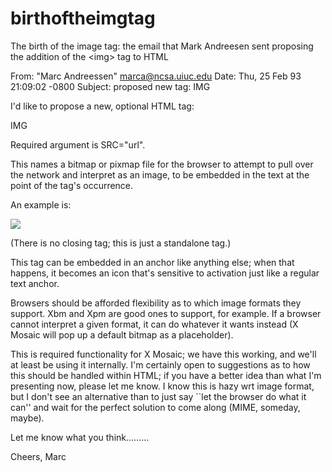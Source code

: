 birthoftheimgtag
================

The birth of the image tag: the email that Mark Andreesen sent proposing the addition of the &lt;img&gt; tag to HTML



From: "Marc Andreessen" <marca@ncsa.uiuc.edu>
Date: Thu, 25 Feb 93 21:09:02 -0800
Subject: proposed new tag: IMG

I'd like to propose a new, optional HTML tag:

IMG

Required argument is SRC="url".

This names a bitmap or pixmap file for the browser to attempt to pull
over the network and interpret as an image, to be embedded in the text
at the point of the tag's occurrence.

An example is:

<IMG SRC="file://foobar.com/foo/bar/blargh.xbm">

(There is no closing tag; this is just a standalone tag.)

This tag can be embedded in an anchor like anything else; when that
happens, it becomes an icon that's sensitive to activation just like a
regular text anchor.

Browsers should be afforded flexibility as to which image formats they
support. Xbm and Xpm are good ones to support, for example. If a
browser cannot interpret a given format, it can do whatever it wants
instead (X Mosaic will pop up a default bitmap as a placeholder).

This is required functionality for X Mosaic; we have this working, and
we'll at least be using it internally. I'm certainly open to
suggestions as to how this should be handled within HTML; if you have
a better idea than what I'm presenting now, please let me know. I
know this is hazy wrt image format, but I don't see an alternative
than to just say ``let the browser do what it can'' and wait for the
perfect solution to come along (MIME, someday, maybe).

Let me know what you think.........

Cheers,
Marc
